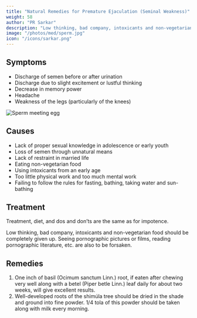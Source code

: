 ```yaml
---
title: "Natural Remedies for Premature Ejaculation (Seminal Weakness)"
weight: 58
author: "PR Sarkar"
description: "Low thinking, bad company, intoxicants and non-vegetarian food should be completely given up. Seeing pornographic pictures or films, reading pornographic literature, etc. are also to be forsaken"
image: "/photos/med/sperm.jpg"
icon: "/icons/sarkar.png"
---
```




## Symptoms

- Discharge of semen before or after urination
- Discharge due to slight excitement or lustful thinking
- Decrease in memory power
- Headache
- Weakness of the legs (particularly of the knees)

![Sperm meeting egg](/photos/med/sperm.jpg)


## Causes

- Lack of proper sexual knowledge in adolescence or early youth
- Loss of semen through unnatural means
- Lack of restraint in married life
- Eating non-vegetarian food
- Using intoxicants from an early age
- Too little physical work and too much mental work
- Failing to follow the rules for fasting, bathing, taking water and sun-bathing 


## Treatment

Treatment, diet, and dos and don’ts are the same as for impotence. 

Low thinking, bad company, intoxicants and non-vegetarian food should be completely given up. Seeing pornographic pictures or films, reading pornographic literature, etc. are also to be forsaken.


## Remedies

1. One inch of basil (Ocimum sanctum Linn.) root, if eaten after chewing very well along with a betel (Piper betle Linn.) leaf daily for about two weeks, will give excellent results.
2. Well-developed roots of the shimúla tree should be dried in the shade and ground into fine powder. 1/4 tola of this powder should be taken along with milk every morning.
